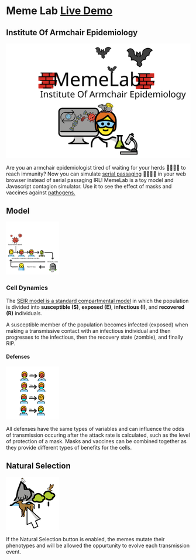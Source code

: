 # Meme Lab [Live Demo](https://thememeticist.github.io/Cellular-Defense-Automata/)
## Institute Of Armchair Epidemiology

![](/assets/MemeLabIOAE.svg)

Are you an armchair epidemiologist tired of waiting for your herds 🐑🐑🐑🐑 to reach immunity? Now you can simulate [serial passaging](https://en.wikipedia.org/wiki/Serial_passage) 🧫🧫🧫🧫 in your web browser instead of serial passaging IRL! MemeLab is a toy model and Javascript contagion simulator. Use it to see the effect of masks and vaccines against [pathogens.](https://en.wikipedia.org/wiki/Memetics)

## Model

![](/assets/seirbasic.svg)

### Cell Dynamics

The  [SEIR model is a standard compartmental model](https://en.wikipedia.org/wiki/Compartmental_models_in_epidemiology#The_SEIR_model) in which the population is divided into **susceptible (S)**, **exposed (E)**, **infectious (I)**, and **recovered (R)** individuals. 

A susceptible member of the population becomes infected (exposed) when making a transmissive contact with an infectious individual and then progresses to the infectious, then the recovery state (zombie), and finally RIP.

#### Defenses

![](/assets/HowMasksWork.svg)

All defenses have the same types of variables and can influence the odds of transmission occuring after the attack rate is calculated, such as the level of protection of a mask. Masks and vaccines can be combined together as they provide different types of benefits for the cells.

## Natural Selection
![](/assets/naturalSelect.svg)

If the Natural Selection button is enabled, the memes mutate their phenotypes and will be allowed the oppurtunity to evolve each transmission event.


